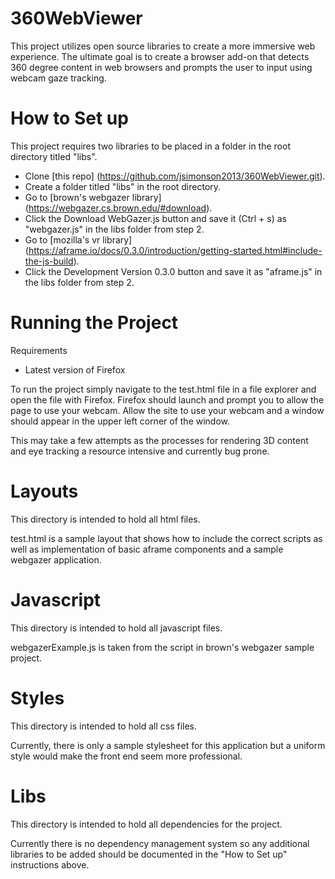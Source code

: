 # 360WebViewer
This project utilizes open source libraries to create a more immersive web
experience. The ultimate goal is to create a browser add-on that detects 360
degree content in web browsers and prompts the user to input using webcam gaze
tracking.

# How to Set up
This project requires two libraries to be placed in a folder in the root
directory titled "libs".

* Clone [this repo] (https://github.com/jsimonson2013/360WebViewer.git).
* Create a folder titled "libs" in the root directory.
* Go to [brown's webgazer library] (https://webgazer.cs.brown.edu/#download).
* Click the Download WebGazer.js button and save it (Ctrl + s) as "webgazer.js"
in the libs folder from step 2.
* Go to [mozilla's vr library] (https://aframe.io/docs/0.3.0/introduction/getting-started.html#include-the-js-build).
* Click the Development Version 0.3.0 button and save it as "aframe.js" in the
libs folder from step 2.

# Running the Project
Requirements

* Latest version of Firefox

To run the project simply navigate to the test.html file in a file explorer and
open the file with Firefox. Firefox should launch and prompt you to allow the
page to use your webcam. Allow the site to use your webcam and a window should
appear in the upper left corner of the window.

This may take a few attempts as the processes for rendering 3D content and eye
tracking a resource intensive and currently bug prone. 

# Layouts
This directory is intended to hold all html files.

test.html is a sample layout that shows how to include the correct scripts as
well as implementation of basic aframe components and a sample webgazer
application.

# Javascript
This directory is intended to hold all javascript files.

webgazerExample.js is taken from the script in brown's webgazer sample project.

# Styles
This directory is intended to hold all css files.

Currently, there is only a sample stylesheet for this application but a uniform
style would make the front end seem more professional.

# Libs
This directory is intended to hold all dependencies for the project. 

Currently there is no dependency management system so any additional libraries to be added should be documented in the "How to Set up" instructions above.
